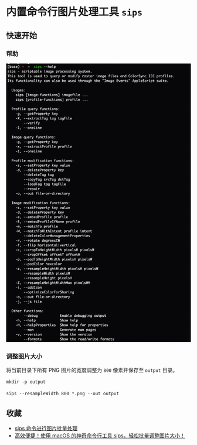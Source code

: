 # 内置命令行图片处理工具 `sips`

## 快速开始

### 帮助

![](./__image__/image-20230622211320898.png)

### 调整图片大小

将当前目录下所有 PNG 图片的宽度调整为 `800` 像素并保存至 `output` 目录。

```shell
mkdir -p output

sips --resampleWidth 800 *.png --out output
```

## 收藏

- [sips 命令进行图片批量处理](https://www.jianshu.com/p/c906978a4d29)
- [高效便捷！使用 macOS 的神奇命令行工具 sips，轻松批量调整图片大小！](https://zhuanlan.zhihu.com/p/628417653)
